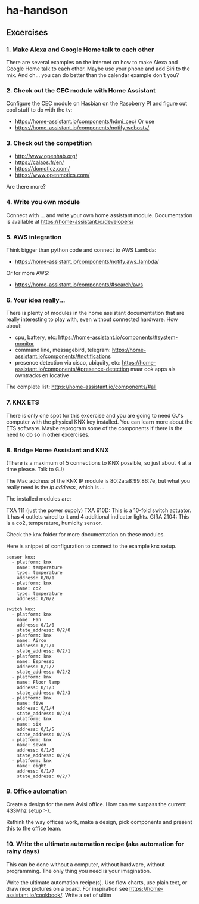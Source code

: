 # ha-handson

## Excercises

### 1. Make Alexa and Google Home talk to each other

There are several examples on the internet on how to make Alexa and Google Home talk to each other. Maybe use your phone and add Siri to the mix. And oh... you can do better than the calendar example don't you?

### 2. Check out the CEC module with Home Assistant

Configure the CEC module on Hasbian on the Raspberry PI and figure out cool stuff to do with the tv:
* https://home-assistant.io/components/hdmi_cec/
Or use 
* https://home-assistant.io/components/notify.webostv/

### 3. Check out the competition

* http://www.openhab.org/
* https://calaos.fr/en/
* https://domoticz.com/
* https://www.openmotics.com/

Are there more?

### 4. Write you own module

Connect with ... and write your own home assistant module. Documentation is available at https://home-assistant.io/developers/

### 5. AWS integration

Think bigger than python code and connect to AWS Lambda:

* https://home-assistant.io/components/notify.aws_lambda/

Or for more AWS:
 
* https://home-assistant.io/components/#search/aws


### 6. Your idea really...

There is plenty of modules in the home assistant documentation that are really interesting to play with, even without connected hardware. How about:

* cpu, battery, etc: https://home-assistant.io/components/#system-monitor 
* command line, messagebird, telegram: https://home-assistant.io/components/#notifications
* presence detection via cisco, ubiquity, etc: https://home-assistant.io/components/#presence-detection maar ook apps als owntracks en locative

The complete list: https://home-assistant.io/components/#all

### 7. KNX ETS

There is only one spot for this excercise and you are going to need GJ's computer with the physical KNX key installed. You can learn more about the ETS software. Maybe reprogram some of the components if there is the need to do so in other excercises.

### 8. Bridge Home Assistant and KNX

(There is a maximum of 5 connections to KNX possible, so just about 4 at a time please. Talk to GJ)

The Mac address of the KNX IP module is 80:2a:a8:99:86:7e, but what you really need is the *ip address*, which is *...*

The installed modules are:
 
TXA 111 (just the power supply)
TXA 610D: This is a 10-fold switch actuator. It has 4 outlets wired to it and 4 additional indicator lights.
GIRA 2104: This is a co2, temperature, humidity sensor.

Check the knx folder for more documentation on these modules.

Here is snippet of configuration to connect to the example knx setup. 
```
sensor knx:                 
  - platform: knx           
    name: temperature       
    type: temperature       
    address: 0/0/1          
  - platform: knx           
    name: co2
    type: temperature       
    address: 0/0/2          

switch knx:                 
  - platform: knx           
    name: Fan               
    address: 0/1/0          
    state_address: 0/2/0    
  - platform: knx           
    name: Airco             
    address: 0/1/1          
    state_address: 0/2/1    
  - platform: knx           
    name: Espresso
    address: 0/1/2          
    state_address: 0/2/2
  - platform: knx           
    name: Floor lamp        
    address: 0/1/3          
    state_address: 0/2/3
  - platform: knx           
    name: five              
    address: 0/1/4          
    state_address: 0/2/4
  - platform: knx           
    name: six               
    address: 0/1/5          
    state_address: 0/2/5
  - platform: knx           
    name: seven             
    address: 0/1/6
    state_address: 0/2/6
  - platform: knx
    name: eight
    address: 0/1/7
    state_address: 0/2/7
```

### 9. Office automation

Create a design for the new Avisi office. How can we surpass the current 433Mhz setup :-). 

Rethink the way offices work, make a design, pick components and present this to the office team.

### 10. Write the ultimate automation recipe (aka automation for rainy days)

This can be done without a computer, without hardware, without programming. The only thing you need is your imagination.

Write the ultimate automation recipe(s). Use flow charts, use plain text, or draw nice pictures on a board.
For inspiration see https://home-assistant.io/cookbook/.
Write a set of ultim
